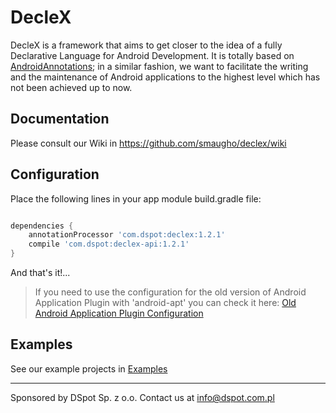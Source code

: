 # DecleX

DecleX is a framework that aims to get closer to the idea of a fully Declarative Language for Android Development. 
It is totally based on <a href="https://github.com/excilys/androidannotations/wiki" target="_blank">AndroidAnnotations</a>; in a similar fashion, we want to facilitate the writing and the maintenance of 
Android applications to the highest level which has not been achieved up to now.


## Documentation

Please consult our Wiki in https://github.com/smaugho/declex/wiki

## Configuration

Place the following lines in your app module build.gradle file:

```gradle

dependencies {
    annotationProcessor 'com.dspot:declex:1.2.1'
    compile 'com.dspot:declex-api:1.2.1'
}

```

And that's it!...

>If you need to use the configuration for the old version of Android Application Plugin with 'android-apt' you can check it here: [Old Android Application Plugin Configuration](android_application_old.md)

## Examples

See our example projects in [Examples](https://github.com/smaugho/declex/wiki/Examples)

-----------
Sponsored by DSpot Sp. z o.o. Contact us at info@dspot.com.pl
